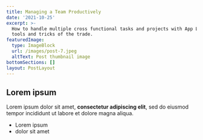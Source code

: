 ```yaml
---
title: Managing a Team Productively
date: '2021-10-25'
excerpt: >-
  How to handle multiple cross functional tasks and projects with App Land — the
  tools and tricks of the trade.
featuredImage:
  type: ImageBlock
  url: /images/post-7.jpeg
  altText: Post thumbnail image
bottomSections: []
layout: PostLayout
---
```

## Lorem ipsum

Lorem ipsum dolor sit amet, **consectetur adipiscing elit**, sed do eiusmod tempor incididunt ut labore et dolore magna aliqua.

- Lorem ipsum
- dolor sit amet